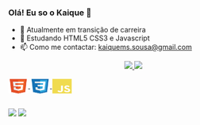 ### Olá! Eu so o Kaique 👋

- 🔭 Atualmente em transição de carreira
- 🌱 Estudando HTML5 CSS3 e Javascript
- 📫 Como me contactar: kaiquems.sousa@gmail.com   

<div align="center">
  <a href="https://github.com/kaiquemss">
  <img height="180em" src="https://github-readme-stats.vercel.app/api?username=kaiquemss&show_icons=true&theme=dark&include_all_commits=true&count_private=true"/>
  <img height="180em" src="https://github-readme-stats.vercel.app/api/top-langs/?username=kaiquemss&layout=compact&langs_count=7&theme=dark"/>
</div>
  
<div style="display: inline_block"><br>
  <img align="center" alt="Rafa-HTML" height="30" width="40" src="https://raw.githubusercontent.com/devicons/devicon/master/icons/html5/html5-original.svg">
  <img align="center" alt="Rafa-CSS" height="30" width="40" src="https://raw.githubusercontent.com/devicons/devicon/master/icons/css3/css3-original.svg">
  <img align="center" alt="Rafa-Js" height="30" width="40" src="https://raw.githubusercontent.com/devicons/devicon/master/icons/javascript/javascript-plain.svg">
</div>
  
  ##
  
  <div> 
    <a href = "mailto:kaiquems.sousa@gmail.com"><img src="https://img.shields.io/badge/Gmail-D14836?style=for-the-badge&logo=gmail&logoColor=white" target="_blank"></a>
    <a href="https://www.linkedin.com/in/kaique-marques-4a6148b8/" target="_blank"><img src="https://img.shields.io/badge/-LinkedIn-%230077B5?style=for-the-                     badge&logo=linkedin&logoColor=white" target="_blank"></a>
  </div>

